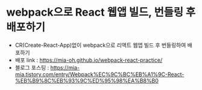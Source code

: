 # webpack으로 React 웹앱 빌드, 번들링 후 배포하기
- CR(Create-React-App)없이 webpack으로 리액트 웹앱 빌드 후 번들링하여 배포하기
- 배포 link : https://mia-oh.github.io/webpack-react-practice/
- 블로그 포스팅 : https://mia-mia.tistory.com/entry/Webpack%EC%9C%BC%EB%A1%9C-React-%EB%B9%8C%EB%93%9C%ED%95%98%EA%B8%B0

